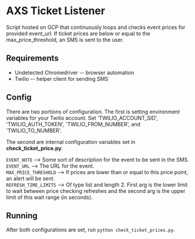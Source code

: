 # AXS Ticket Listener

Script hosted on GCP that continuously loops and checks event prices for provided event_url.  If ticket prices are below or equal to the max_price_threshold, an SMS is sent to the user.
<br/>

## Requirements
* Undetected Chromedriver -- browser automation
* Twilio -- helper client for sending SMS


## Config
There are two portions of configuration.  The first is setting environment variables for your Twilio account.  Set 'TWILIO_ACCOUNT_SID', 'TWILIO_AUTH_TOKEN', 'TWILIO_FROM_NUMBER', and 'TWILIO_TO_NUMBER'.

The second are internal configuration variables set in __check_ticket_price.py__.

```EVENT_NOTE``` --> Some sort of description for the event to be sent in the SMS. <br/>
```EVENT_URL``` --> The URL for the event. <br/>
```MAX_PRICE_THRESHOLD``` --> If prices are lower than or equal to this price point, an alert will be sent. <br/>
```REFRESH_TIME_LIMITS``` --> Of type list and length 2.  First arg is the lower limit to wait between price checking refreshes and the second arg is the upper limit of this wait range (in seconds). <br/>

## Running
After both configurations are set, run ```python check_ticket_prices.py```.